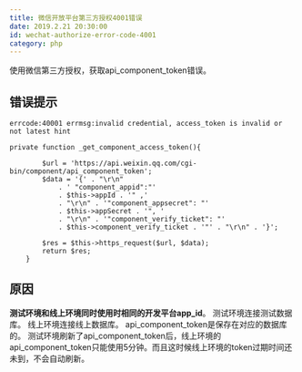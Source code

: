 ```yaml
---
title: 微信开放平台第三方授权4001错误
date: 2019.2.21 20:30:00
id: wechat-authorize-error-code-4001
category: php
---
```


使用微信第三方授权，获取api_component_token错误。
## 错误提示
```
errcode:40001 errmsg:invalid credential, access_token is invalid or not latest hint
```

```
private function _get_component_access_token(){

        $url = 'https://api.weixin.qq.com/cgi-bin/component/api_component_token';
        $data = '{' . "\r\n"
            . '	"component_appid":"'
            . $this->appId . '" ,' 
			. "\r\n" . '"component_appsecret": "' 
			. $this->appSecret . '", ' 
			. "\r\n" . '"component_verify_ticket": "'
			. $this->component_verify_ticket . '"' . "\r\n" . '}';

        $res = $this->https_request($url, $data);
        return $res;
    }
```

## 原因
**测试环境和线上环境同时使用时相同的开发平台app_id**。
测试环境连接测试数据库。
线上环境连接线上数据库。
api_component_token是保存在对应的数据库的。
测试环境刷新了api_component_token后，线上环境的api_component_token只能使用5分钟。而且这时候线上环境的token过期时间还未到，不会自动刷新。


